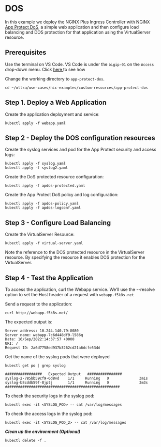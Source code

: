# DOS

In this example we deploy the NGINX Plus Ingress Controller with [NGINX App Protect DoS](https://www.nginx.com/products/nginx-app-protect-dos/), a simple web application and then configure load balancing and DOS protection for that application using the VirtualServer resource.

## Prerequisites

Use the terminal on VS Code. VS Code is under the `bigip-01` on the `Access` drop-down menu. Click <a href="https://raw.githubusercontent.com/F5EMEA/oltra/main/vscode.png"> here </a> to see how 

Change the working directory to `app-protect-dos`.
```
cd ~/oltra/use-cases/nic-examples/custom-resources/app-protect-dos
```

## Step 1. Deploy a Web Application

Create the application deployment and service:
```
kubectl apply -f webapp.yaml
```

## Step 2 - Deploy the DOS configuration resources

Create the syslog services and pod for the App Protect security and access logs:
```
kubectl apply -f syslog.yaml
kubectl apply -f syslog2.yaml
```

Create the DoS protected resource configuration:
```
kubectl apply -f apdos-protected.yaml
```

Create the App Protect DoS policy and log configuration:
```
kubectl apply -f apdos-policy.yaml
kubectl apply -f apdos-logconf.yaml
```

## Step 3 - Configure Load Balancing

Create the VirtualServer Resource:
```
kubectl apply -f virtual-server.yaml
```
Note the reference to the DOS protected resource in the VirtualServer resource. By specifying the resource it enables DOS protection for the VirtualServer.

## Step 4 - Test the Application

To access the application, curl the Webapp service. We'll use the --resolve option to set the Host header of a request with `webapp.f5k8s.net`

Send a request to the application:
```
curl http://webapp.f5k8s.net/
```

The expected output is:
```
Server address: 10.244.140.79:8080
Server name: webapp-7c6d448df9-l586q
Date: 16/Sep/2022:14:37:57 +0000
URI: /
Request ID: 2a6d7758ed937b3262cd21a6dcfe534d
```

Get the name of the syslog pods that were deployed
```
kubectl get po | grep syslog

#################   Expected Output   ################
syslog-2-785bb59cf9-6d8vd    1/1     Running   0              3m1s
syslog-b8cddb59f-8jptj       1/1     Running   0              3m3s
#####################################################
```

To check the security logs in the syslog pod:
```
kubectl exec -it <SYSLOG_POD> -- cat /var/log/messages
```

To check the access logs in the syslog pod:
```
kubectl exec -it <SYSLOG_POD_2> -- cat /var/log/messages
```

***Clean up the environment (Optional)***
```
kubectl delete -f .
```